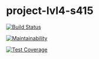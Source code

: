 # project-lvl4-s415

[![Build Status](https://travis-ci.org/YankinA/project-lvl4-s415.svg?branch=master)](https://travis-ci.org/YankinA/project-lvl4-s415)

[![Maintainability](https://api.codeclimate.com/v1/badges/eaa3da2c58203ba139e5/maintainability)](https://codeclimate.com/github/YankinA/project-lvl4-s415/maintainability)

[![Test Coverage](https://api.codeclimate.com/v1/badges/eaa3da2c58203ba139e5/test_coverage)](https://codeclimate.com/github/YankinA/project-lvl4-s415/test_coverage)